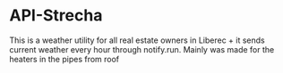 # API-Strecha
This is a weather utility for all real estate owners in Liberec + it sends current weather every hour through notify.run. Mainly was made for the heaters in the pipes from roof
